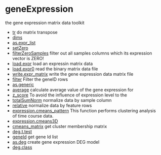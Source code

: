 # geneExpression

the gene expression matrix data toolkit

+ [tr](geneExpression/tr.1) do matrix transpose
+ [dims](geneExpression/dims.1) 
+ [as.expr_list](geneExpression/as.expr_list.1) 
+ [setZero](geneExpression/setZero.1) 
+ [filterZeroSamples](geneExpression/filterZeroSamples.1) filter out all samples columns which its expression vector is ZERO!
+ [load.expr](geneExpression/load.expr.1) load an expressin matrix data
+ [load.expr0](geneExpression/load.expr0.1) read the binary matrix data file
+ [write.expr_matrix](geneExpression/write.expr_matrix.1) write the gene expression data matrix file
+ [filter](geneExpression/filter.1) Filter the geneID rows
+ [as.generic](geneExpression/as.generic.1) 
+ [average](geneExpression/average.1) calculate average value of the gene expression for
+ [z_score](geneExpression/z_score.1) To avoid the influence of expression level to the 
+ [totalSumNorm](geneExpression/totalSumNorm.1) normalize data by sample column
+ [relative](geneExpression/relative.1) normalize data by feature rows
+ [expression.cmeans_pattern](geneExpression/expression.cmeans_pattern.1) This function performs clustering analysis of time course data. 
+ [expression.cmeans3D](geneExpression/expression.cmeans3D.1) 
+ [cmeans_matrix](geneExpression/cmeans_matrix.1) get cluster membership matrix
+ [deg.t.test](geneExpression/deg.t.test.1) 
+ [geneId](geneExpression/geneId.1) get gene Id list
+ [as.deg](geneExpression/as.deg.1) create gene expression DEG model
+ [deg.class](geneExpression/deg.class.1) 
